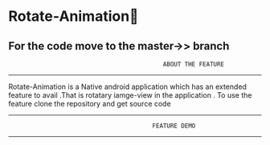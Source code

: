 # Rotate-Animation🚀
For the code move to the master->> branch
---------------------------------------------------
                                               ABOUT THE FEATURE
---------------------------------------------------             
             
Rotate-Animation is a Native android application which has 
an extended feature to avail .That is rotatary iamge-view in the 
application . To use the feature clone the repository and get 
source code


----------------------------------------------------
                                            FEATURE DEMO
---------------------------------------------------         

